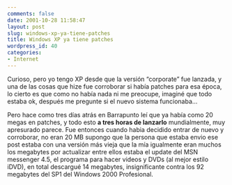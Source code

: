 ```yaml
---
comments: false
date: 2001-10-28 11:58:47
layout: post
slug: windows-xp-ya-tiene-patches
title: Windows XP ya tiene patches
wordpress_id: 40
categories:
- Internet
---
```


Curioso, pero yo tengo XP desde que la versión “corporate” fue lanzada, y una de las cosas que hize fue corroborar si había patches para esa época, lo cierto es que como no había nada ni me preocupe, imaginé que todo estaba ok, después me pregunte si el nuevo sistema funcionaba…





Pero hace como tres días atrás en Barrapunto leí que ya había como 20 megas en patches, y todo esto **a tres horas de lanzarlo** mundialmente, muy apresurado parece. Fue entonces cuando habia decidido entrar de nuevo y corroborar, no eran 20 MB supongo que la persona que estaba envio ese post estaba con una versión más vieja que la mía igualmente eran muchos los megabytes por actualizar entre ellos estaba el update del MSN messenger 4.5, el programa para hacer videos y DVDs (al mejor estilo iDVD), en total descargué 14 megabytes, insignificante contra los 92 megabytes del SP1 del Windows 2000 Profesional.




 
